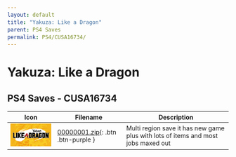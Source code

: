 ```yaml
---
layout: default
title: "Yakuza: Like a Dragon"
parent: PS4 Saves
permalink: PS4/CUSA16734/
---
```

# Yakuza: Like a Dragon

## PS4 Saves - CUSA16734

| Icon | Filename | Description |
|------|----------|-------------|
| ![Yakuza: Like a Dragon](icon0.png) | [00000001.zip](00000001.zip){: .btn .btn-purple } | Multi region save it has new game plus with lots of items and most jobs maxed out |
